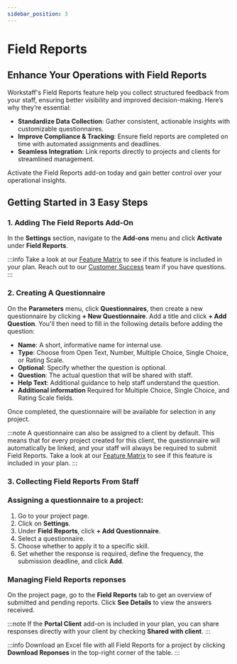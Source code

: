 ```yaml
---
sidebar_position: 3
---
```


# Field Reports

## Enhance Your Operations with Field Reports

Workstaff's Field Reports feature help you collect structured feedback from your staff, ensuring better visibility and improved decision-making. Here’s why they’re essential:
- **Standardize Data Collection**: Gather consistent, actionable insights with customizable questionnaires.
- **Improve Compliance & Tracking**: Ensure field reports are completed on time with automated assignments and deadlines.
- **Seamless Integration**: Link reports directly to projects and clients for streamlined management.

Activate the Field Reports add-on today and gain better control over your operational insights.

## Getting Started in 3 Easy Steps

### 1. Adding The Field Reports Add-On

In the **Settings** section, navigate to the **Add-ons** menu and click **Activate** under **Field Reports**.

:::info
Take a look at our [Feature Matrix](../features-matrix.md) to see if this feature is included in your plan. Reach out to our [Customer Success](mailto:customer.success@workstaff.app) team if you have questions.
:::

### 2. Creating A Questionnaire

On the **Parameters** menu, click **Questionnaires**, then create a new questionnaire by clicking **+ New Questionnaire**. Add a title and click **+ Add Question**. You'll then need to fill in the following details before adding the question:
- **Name**: A short, informative name for internal use.
- **Type**: Choose from Open Text, Number, Multiple Choice, Single Choice, or Rating Scale.
- **Optional**: Specify whether the question is optional.
- **Question**: The actual question that will be shared with staff.
- **Help Text**: Additional guidance to help staff understand the question.
- **Additional information** Required for Multiple Choice, Single Choice, and Rating Scale fields.

Once completed, the questionnaire will be available for selection in any project.

:::note
A questionnaire can also be assigned to a client by default. This means that for every project created for this client, the questionnaire will automatically be linked, and your staff will always be required to submit Field Reports. Take a look at our [Feature Matrix](../features-matrix.md) to see if this feature is included in your plan.
:::

### 3. Collecting Field Reports From Staff

### Assigning a questionnaire to a project:

1. Go to your project page.
2. Click on **Settings**.
3. Under **Field Reports**, click **+ Add Questionnaire**.
4. Select a questionnaire.
5. Choose whether to apply it to a specific skill.
6. Set whether the response is required, define the frequency, the submission deadline, and click **Add**.

### Managing Field Reports reponses

On the project page, go to the **Field Reports** tab to get an overview of submitted and pending reports. Click **See Details** to view the answers received.

:::note
If the **Portal Client** add-on is included in your plan, you can share responses directly with your client by checking **Shared with client**.
:::

:::info
Download an Excel file with all Field Reports for a project by clicking **Download Reponses** in the top-right corner of the table.
:::